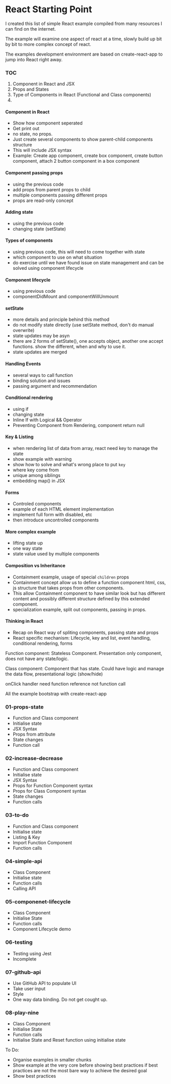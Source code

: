 # React Starting Point

I created this list of simple React example compiled from many resources I can find on the internet.

The example will examine one aspect of react at a time, slowly build up bit by bit to more complex concept of react.

The examples development environment are based on create-react-app to jump into React right away.

### TOC
1. Component in React and JSX
2. Props and States
3. Type of Components in React (Functional and Class components)
5. 

#### Component in React
- Show how component seperated
- Get print out
- no state, no props.
- Just create several components to show parent-child components structure
- This will include JSX syntax
- Example: Create app component, create box component, create button component, attach 2 button component in a box component

#### Component passing props
- using the previous code
- add props from parent props to child
- multiple components passing different props
- props are read-only concept

#### Adding state
- using the previous code
- changing state (setState)

#### Types of components
- using previous code, this will need to come together with state
- which component to use on what situation
- do exercise until we have found issue on state management and can be solved using component lifecycle

#### Component lifecycle
- using previous code
- componentDidMount and componentWillUnmount

#### setState
- more details and principle behind this method
- do not modify state directly (use setState method, don't do manual overwrite)
- state updates may be asyn
- there are 2 forms of setState(), one accepts object, another one accept functions. show the different, when and why to use it.
- state updates are merged

#### Handling Events
- several ways to call function
- binding solution and issues
- passing argument and recommendation

#### Conditional rendering
- using if
- changing state
- Inline If with Logical && Operator
- Preventing Component from Rendering, component return null

#### Key & Listing
- when rendering list of data from array, react need key to manage the state
- show example with warning
- show how to solve and what's wrong place to put ```key```
- where key come from
- unique among siblings
- embedding map() in JSX

#### Forms
- Controled components
- example of each HTML element implementation
- implement full form with disabled, etc
- then introduce uncontrolled components

#### More complex example
- lifting state up
- one way state
- state value used by multiple components

#### Composition vs Inheritance
- Containment example, usage of special ```children``` props
- Containment concept allow us to define a function component html, css, js structure that takes props from other components.
- This allow Containment component to have similar look but has different content and possibly different structure defined by this extended component.
- specialization example, split out components, passing in props.

#### Thinking in React
- Recap on React way of spliting components, passing state and props
- React specific mechanism: Lifecycle, key and list, event handling, conditional rendering, forms


Function component: Stateless Component. Presentation only component, does not have any state/logic.

Class component: Component that has state. Could have logic and manage the data flow, presentational logic (show/hide)

onClick handler need function reference not function call

All the example bootstrap with create-react-app

### 01-props-state
- Function and Class component
- Initialise state
- JSX Syntax
- Props from attribute
- State changes
- Function call

### 02-increase-decrease
- Function and Class component
- Initialise state
- JSX Syntax
- Props for Function Component syntax
- Props for Class Component syntax
- State changes
- Function calls

### 03-to-do
- Function and Class component
- Initialise state
- Listing & Key
- Import Function Component
- Function calls

### 04-simple-api
- Class Component
- Initialise state
- Function calls
- Calling API

### 05-componenet-lifecycle
- Class Component
- Initialise State
- Function calls
- Component Lifecycle demo

### 06-testing
- Testing using Jest
- Incomplete

### 07-github-api
- Use GitHub API to populate UI
- Take user input
- Style
- One way data binding. Do not get cought up.

### 08-play-nine
- Class Component
- Initialise State
- Function calls
- Initialise State and Reset function using initialise state

To Do:
- Organise examples in smaller chunks
- Show example at the very core before showing best practices if best practices are not the most bare way to achieve the desired goal
- Show best practices